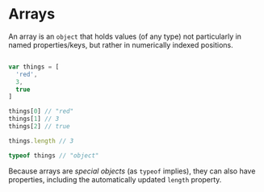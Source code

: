 # Arrays

An array is an `object` that holds values (of any type) not particularly in named properties/keys, but rather in numerically indexed positions.

```javascript

var things = [
  'red',
  3,
  true
]

things[0] // "red"
things[1] // 3
things[2] // true

things.length // 3

typeof things // "object"
```

Because arrays are *special objects* (as `typeof` implies), they can also have properties, including the automatically updated `length` property.
